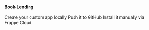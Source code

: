 #### Book-Lending

Create your custom app locally
Push it to GitHub
Install it manually via Frappe Cloud.
